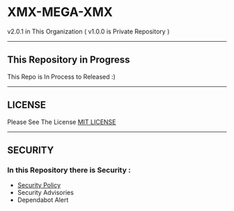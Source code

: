 # XMX-MEGA-XMX
v2.0.1 in This Organization
( v1.0.0 is Private Repository )



******************************

## This Repository in Progress

This Repo is In Process to Released :)

******************************

## LICENSE

Please See The License
[MIT LICENSE](https://github.com/X-MEGA-X/XMX-MEGA-XMX/blob/master/LICENSE)

******************************

## SECURITY

### In this Repository there is Security : 
- [Security Policy](https://github.com/X-MEGA-X/XMX-MEGA-XMX/blob/master/SECURITY.md)
- Security Advisories
- Dependabot Alert
